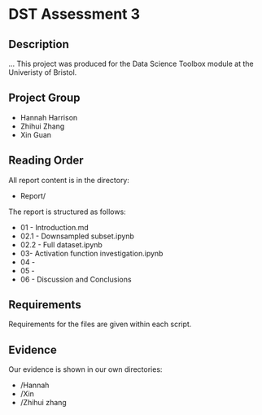 # DST Assessment 3

## Description

...
This project was produced for the Data Science Toolbox module at the Univeristy of Bristol.

## Project Group

* Hannah Harrison
* Zhihui Zhang
* Xin Guan


## Reading Order

All report content is in the directory:

* Report/

The report is structured as follows:

* 01 - Introduction.md
* 02.1 - Downsampled subset.ipynb
* 02.2 - Full dataset.ipynb
* 03- Activation function investigation.ipynb
* 04 - 
* 05 - 
* 06 - Discussion and Conclusions


## Requirements

Requirements for the files are given within each script.

## Evidence
Our evidence is shown in our own directories:

* /Hannah
* /Xin
* /Zhihui zhang
